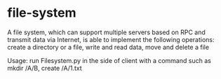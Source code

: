 # file-system
A file system, which can support multiple servers based on RPC and transmit data via Internet, is able to implement the following operations: create a directory or a file, write and read data, move and delete a file

Usage: run Filesystem.py in the side of client with a command such as mkdir /A/B, create /A/1.txt
